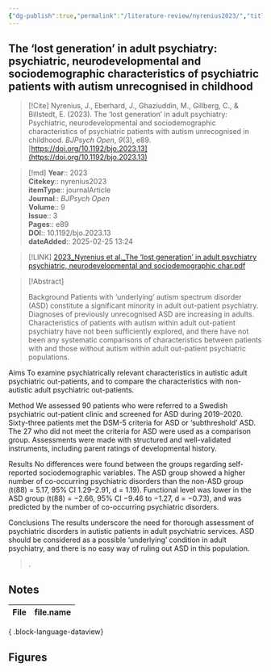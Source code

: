 ```yaml
---
{"dg-publish":true,"permalink":"/literature-review/nyrenius2023/","title":"The ‘lost generation’ in adult psychiatry psychiatric, neurodevelopmental and sociodemographic characteristics of psychiatric patients with autism unrecognised in childhood"}
---
```



## The ‘lost generation’ in adult psychiatry: psychiatric, neurodevelopmental and sociodemographic characteristics of psychiatric patients with autism unrecognised in childhood

> [!Cite]
> Nyrenius, J., Eberhard, J., Ghaziuddin, M., Gillberg, C., & Billstedt, E. (2023). The ‘lost generation’ in adult psychiatry: Psychiatric, neurodevelopmental and sociodemographic characteristics of psychiatric patients with autism unrecognised in childhood. _BJPsych Open_, _9_(3), e89. [https://doi.org/10.1192/bjo.2023.13](https://doi.org/10.1192/bjo.2023.13)


>[!md]
> **Year**:: 2023   
> **Citekey**:: nyrenius2023  
> **itemType**:: journalArticle  
> **Journal**:: *BJPsych Open*  
> **Volume**:: 9  
> **Issue**:: 3   
> **Pages**:: e89  
> **DOI**:: 10.1192/bjo.2023.13    
> **dateAdded**:: 2025-02-25 13:24

> [!LINK] 
> [2023_Nyrenius et al._The ‘lost generation’ in adult psychiatry psychiatric, neurodevelopmental and sociodemographic char.pdf](zotero://select/library/items/VGT9JB84)

> [!Abstract]
>
> Background
Patients with ‘underlying’ autism spectrum disorder (ASD) constitute a significant minority in adult out-patient psychiatry. Diagnoses of previously unrecognised ASD are increasing in adults. Characteristics of patients with autism within adult out-patient psychiatry have not been sufficiently explored, and there have not been any systematic comparisons of characteristics between patients with and those without autism within adult out-patient psychiatric populations.

Aims
To examine psychiatrically relevant characteristics in autistic adult psychiatric out-patients, and to compare the characteristics with non-autistic adult psychiatric out-patients.

Method
We assessed 90 patients who were referred to a Swedish psychiatric out-patient clinic and screened for ASD during 2019–2020. Sixty-three patients met the DSM-5 criteria for ASD or ‘subthreshold’ ASD. The 27 who did not meet the criteria for ASD were used as a comparison group. Assessments were made with structured and well-validated instruments, including parent ratings of developmental history.

Results
No differences were found between the groups regarding self-reported sociodemographic variables. The ASD group showed a higher number of co-occurring psychiatric disorders than the non-ASD group (t(88) = 5.17, 95% CI 1.29–2.91, d = 1.19). Functional level was lower in the ASD group (t(88) = −2.66, 95% CI −9.46 to −1.27, d = −0.73), and was predicted by the number of co-occurring psychiatric disorders.

Conclusions
The results underscore the need for thorough assessment of psychiatric disorders in autistic patients in adult psychiatric services. ASD should be considered as a possible ‘underlying’ condition in adult psychiatry, and there is no easy way of ruling out ASD in this population.
>.
> 


## Notes

| File | file.name |
| ---- | --------- |

{ .block-language-dataview}



## Figures

